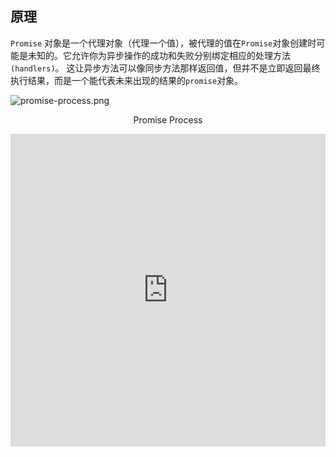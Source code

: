 ## 原理

`Promise` 对象是一个代理对象（代理一个值），被代理的值在`Promise`对象创建时可能是未知的。它允许你为异步操作的成功和失败分别绑定相应的处理方法`(handlers)`。 这让异步方法可以像同步方法那样返回值，但并不是立即返回最终执行结果，而是一个能代表未来出现的结果的`promise`对象。

![promise-process.png](@images/src/promise/images/promise-process.png)

<p align="center">Promise Process</p>

<iframe src="https://promisesaplus.com/" width="100%" height="500px" frameborder="0" />

<p align="center">Promise A+</p>

<iframe src="http://liubin.org/promises-book/" width="100%" height="500px" frameborder="0" />

<p align="center">JavaScript Promise 迷你书</p>

## 实现代码

<<< @/src/promise/index.ts

## 参考

[Promises/A+规范](https://promisesaplus.com/) -> [【翻译】Promises/A+规范](https://www.ituring.com.cn/article/66566)

[Github Promise](https://github.com/then/promise) -> [Document](https://www.promisejs.org/)

[JavaScript Promise 迷你书](http://liubin.org/promises-book)

[MDN Promise](https://developer.mozilla.org/en-US/docs/Web/JavaScript/Reference/Global_Objects/Promise)

[手写实现满足 Promise/A+ 规范的 Promise](https://www.jianshu.com/p/8d5c3a9e6181)

[BAT 前端经典面试问题：史上最最最详细的手写 Promise 教程](https://juejin.im/post/5b2f02cd5188252b937548ab)

[MDN Promise.finally](https://developer.mozilla.org/zh-CN/docs/Web/JavaScript/Reference/Global_Objects/Promise/finally)
